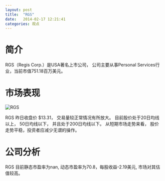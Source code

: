```yaml
---
layout: post
title:  "RGS"
date:   2014-02-17 12:21:41
categories: 观点
---
```


# 简介
RGS（Regis Corp.）是USA著名上市公司，
公司主要从事Personal Services行业，当前市值751.18百万美元。

# 市场表现

![RGS](http://finviz.com/chart.ashx?t=RGS&ty=c&ta=1&p=d&s=l)

RGS 昨日收盘价 $13.31，
交易量较正常情况有所放大。
目前股价处于20日均线以上，
50日均线以下，
并且处于200日均线以下。
从短期市场走势来看，
股价走势平稳，投资者应减少无谓的操作。

# 公司分析
RGS 目前静态市盈率为nan, 动态市盈率为70.8，每股收益-2.19美元,
市场对其估值较高。
